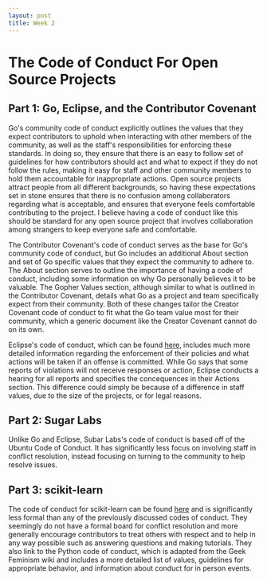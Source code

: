 ```yaml
---
layout: post
title: Week 2
---
```


# The Code of Conduct For Open Source Projects

## Part 1: Go, Eclipse, and the Contributor Covenant

Go's community code of conduct explicitly outlines the values that they expect contributors to uphold when interacting with other members of the community, as well as the staff's responsibilities for enforcing these standards. In doing so, they ensure that there is an easy to follow set of guidelines for how contributors should act and what to expect if they do not follow the rules, making it easy for staff and other community members to hold them accountable for inappropriate actions. Open source projects attract people from all different backgrounds, so having these expectations set in stone ensures that there is no confusion among collaborators regarding what is acceptable, and ensures that everyone feels comfortable contributing to the project. I believe having a code of conduct like this should be standard for any open source project that involves collaboration among strangers to keep everyone safe and comfortable.

The Contributor Covenant's code of conduct serves as the base for Go's community code of conduct, but Go includes an additional About section and set of Go specific values that they expect the community to adhere to. The About section serves to outline the importance of having a code of conduct, including some information on why Go personally believes it to be valuable. The Gopher Values section, although similar to what is outlined in the Contributor Covenant, details what Go as a project and team specifically expect from their community. Both of these changes tailor the Creator Covenant code of conduct to fit what the Go team value most for their community, which a generic document like the Creator Covenant cannot do on its own. 

Eclipse's code of conduct, which can be found [here](https://www.eclipse.org/org/documents/Community_Code_of_Conduct.php), includes much more detailed information regarding the enforcement of their policies and what actions will be taken if an offense is committed. While Go says that some reports of violations will not receive responses or action, Eclipse conducts a hearing for all reports and specifies the concequences in their Actions section. This difference could simply be because of a difference in staff values, due to the size of the projects, or for legal reasons. 

## Part 2: Sugar Labs

Unlike Go and Eclipse, Subar Labs's code of conduct is based off of the Ubuntu Code of Conduct. It has significantly less focus on involving staff in conflict resolution, instead focusing on turning to the community to help resolve issues. 

## Part 3: scikit-learn

The code of conduct for scikit-learn can be found [here](https://github.com/scikit-learn/scikit-learn/blob/main/CODE_OF_CONDUCT.md) and is significantly less formal than any of the previously discussed codes of conduct. They seemingly do not have a formal board for conflict resolution and more generally encourage contributors to treat others with respect and to help in any way possible such as answering questions and making tutorials. They also link to the Python code of conduct, which is adapted from the Geek Feminism wiki and includes a more detailed list of values, guidelines for appropriate behavior, and information about conduct for in person events. 